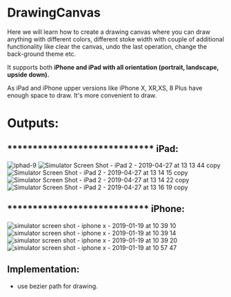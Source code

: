 # DrawingCanvas

Here we will learn how to create a drawing canvas where you can draw anything with different colors, different stoke 
width with couple of additional functionality like clear the canvas, undo the last operation, change the back-ground theme etc.

It supports both <b>iPhone and iPad with all orientation (portrait, landscape, upside down).</b>

As iPad and iPhone upper versions like iPhone X, XR,XS, 8 Plus have enough space to draw. It's more convenient to draw.

# Outputs:

## *****************************  iPad:

![iphad-9](https://user-images.githubusercontent.com/10649284/56858291-39aa0c80-6995-11e9-9556-0395e0659f34.png)
![Simulator Screen Shot - iPad 2 - 2019-04-27 at 13 13 44 copy](https://user-images.githubusercontent.com/10649284/56858292-3a42a300-6995-11e9-9837-0b8f103a4972.png)
![Simulator Screen Shot - iPad 2 - 2019-04-27 at 13 14 15 copy](https://user-images.githubusercontent.com/10649284/56858293-3a42a300-6995-11e9-81db-f60d2ddef626.png)
![Simulator Screen Shot - iPad 2 - 2019-04-27 at 13 14 22 copy](https://user-images.githubusercontent.com/10649284/56858294-3adb3980-6995-11e9-979e-6e885d10f0ed.png)
![Simulator Screen Shot - iPad 2 - 2019-04-27 at 13 16 19 copy](https://user-images.githubusercontent.com/10649284/56858295-3adb3980-6995-11e9-852c-2a2c90aea3de.png)

## ****************************  iPhone:
![simulator screen shot - iphone x - 2019-01-19 at 10 39 10](https://user-images.githubusercontent.com/10649284/51422670-964c9d00-1bd8-11e9-9404-3cbc241eda92.png)
![simulator screen shot - iphone x - 2019-01-19 at 10 39 14](https://user-images.githubusercontent.com/10649284/51422671-964c9d00-1bd8-11e9-8e2d-4710cafa1f63.png)
![simulator screen shot - iphone x - 2019-01-19 at 10 39 20](https://user-images.githubusercontent.com/10649284/51422672-96e53380-1bd8-11e9-8480-e54a1008f076.png)
![simulator screen shot - iphone x - 2019-01-19 at 10 57 47](https://user-images.githubusercontent.com/10649284/51422704-1a9f2000-1bd9-11e9-8e95-84e9be8a8480.png)


## Implementation:

- use bezier path for drawing.
